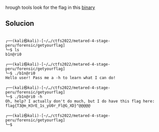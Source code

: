 hrough tools look for the flag in this [binary](https://drive.google.com/file/d/1YFNZwSLOduHnaJnvtUE5k9FkmQY6J7Nl/view?usp=sharing)

## Solucion

```
                                                            
┌──(kali㉿kali)-[~/…/ctfs2022/metared-4-stage-peru/forensic/getyourflag]
└─$ ls
b1n@ri0
                                                            
┌──(kali㉿kali)-[~/…/ctfs2022/metared-4-stage-peru/forensic/getyourflag]
└─$ ./b1n@ri0    
Hello user! Pass me a -h to learn what I can do!
                                                            
┌──(kali㉿kali)-[~/…/ctfs2022/metared-4-stage-peru/forensic/getyourflag]
└─$ ./b1n@ri0 -h
Oh, help? I actually don't do much, but I do have this flag here: flag{T3@m_H3rE_1s_yU0r_Fl@G_XD}"@@@@@
                                                            
┌──(kali㉿kali)-[~/…/ctfs2022/metared-4-stage-peru/forensic/getyourflag]
└─$ 

```